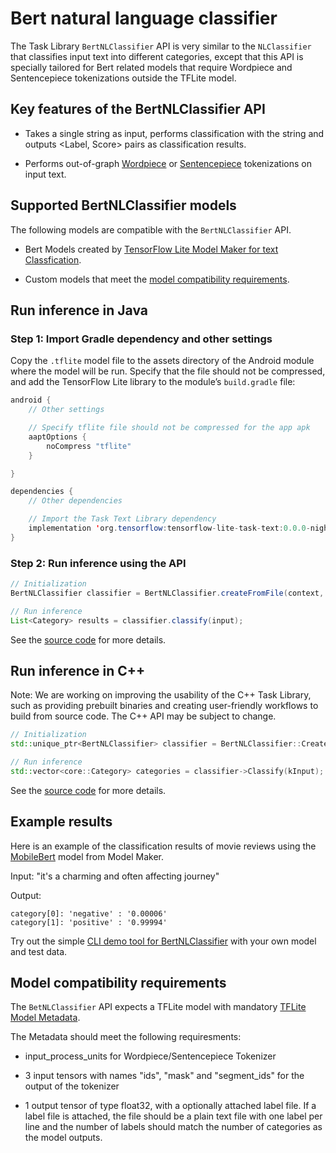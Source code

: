# Bert natural language classifier

The Task Library `BertNLClassifier` API is very similar to the `NLClassifier`
that classifies input text into different categories, except that this API is
specially tailored for Bert related models that require Wordpiece and
Sentencepiece tokenizations outside the TFLite model.

## Key features of the BertNLClassifier API

*   Takes a single string as input, performs classification with the string and
    outputs <Label, Score> pairs as classification results.

*   Performs out-of-graph
    [Wordpiece](https://github.com/tensorflow/tflite-support/blob/master/tensorflow_lite_support/cc/text/tokenizers/bert_tokenizer.h)
    or
    [Sentencepiece](https://github.com/tensorflow/tflite-support/blob/master/tensorflow_lite_support/cc/text/tokenizers/sentencepiece_tokenizer.h)
    tokenizations on input text.

## Supported BertNLClassifier models

The following models are compatible with the `BertNLClassifier` API.

*   Bert Models created by
    [TensorFlow Lite Model Maker for text Classfication](https://www.tensorflow.org/lite/tutorials/model_maker_text_classification).

*   Custom models that meet the
    [model compatibility requirements](#model-compatibility-requirements).

## Run inference in Java

### Step 1: Import Gradle dependency and other settings

Copy the `.tflite` model file to the assets directory of the Android module
where the model will be run. Specify that the file should not be compressed, and
add the TensorFlow Lite library to the module’s `build.gradle` file:

```java
android {
    // Other settings

    // Specify tflite file should not be compressed for the app apk
    aaptOptions {
        noCompress "tflite"
    }

}

dependencies {
    // Other dependencies

    // Import the Task Text Library dependency
    implementation 'org.tensorflow:tensorflow-lite-task-text:0.0.0-nightly'
}
```

### Step 2: Run inference using the API

```java
// Initialization
BertNLClassifier classifier = BertNLClassifier.createFromFile(context, modelFile);

// Run inference
List<Category> results = classifier.classify(input);
```

See the
[source code](https://github.com/tensorflow/tflite-support/blob/master/tensorflow_lite_support/java/src/java/org/tensorflow/lite/task/text/nlclassifier/BertNLClassifier.java)
for more details.

## Run inference in C++

Note: We are working on improving the usability of the C++ Task Library, such as
providing prebuilt binaries and creating user-friendly workflows to build from
source code. The C++ API may be subject to change.

```c++
// Initialization
std::unique_ptr<BertNLClassifier> classifier = BertNLClassifier::CreateFromFile(model_path).value();

// Run inference
std::vector<core::Category> categories = classifier->Classify(kInput);
```

See the
[source code](https://github.com/tensorflow/tflite-support/blob/master/tensorflow_lite_support/cc/task/text/nlclassifier/bert_nl_classifier.h)
for more details.

## Example results

Here is an example of the classification results of movie reviews using the
[MobileBert](https://www.tensorflow.org/lite/tutorials/model_maker_text_classification)
model from Model Maker.

Input: "it's a charming and often affecting journey"

Output:

```
category[0]: 'negative' : '0.00006'
category[1]: 'positive' : '0.99994'
```

Try out the simple
[CLI demo tool for BertNLClassifier](https://github.com/tensorflow/tflite-support/blob/master/tensorflow_lite_support/examples/task/text/desktop/README.md#bertnlclassifier)
with your own model and test data.

## Model compatibility requirements

The `BetNLClassifier` API expects a TFLite model with mandatory
[TFLite Model Metadata](../../convert/metadata.md).

The Metadata should meet the following requiresments:

*   input_process_units for Wordpiece/Sentencepiece Tokenizer

*   3 input tensors with names "ids", "mask" and "segment_ids" for the output of
    the tokenizer

*   1 output tensor of type float32, with a optionally attached label file. If a
    label file is attached, the file should be a plain text file with one label
    per line and the number of labels should match the number of categories as
    the model outputs.

